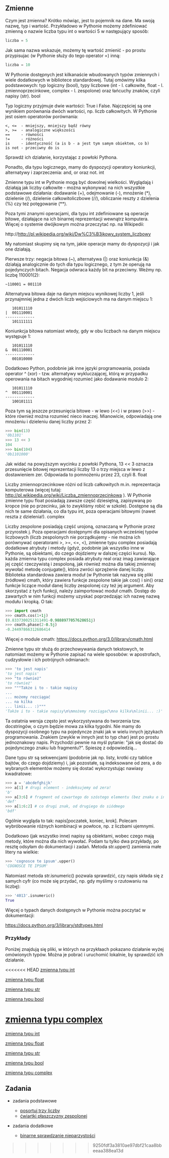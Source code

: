 ## Zmienne
Czym jest zmienna? Krótko mówiąc, jest to pojemnik na dane. Ma swoją nazwę, typ i wartość. Przykładowo w Pythonie możemy zdefiniować zmienną o nazwie liczba typu int o wartości 5 w następujący sposób:
```python
liczba = 5
```
Jak sama nazwa wskazuje, możemy tę wartość zmienić - po prostu przypisujac (w Pythonie służy do tego operator =) inną:
```python
liczba = 10
```
W Pythonie dostępnych jest kilkanaście wbudowanych typów zmiennych i wiele dodatkowych w bibliotece standardowej. Tutaj omówimy kilka podstawowych: typ logiczny (bool), typy liczbowe (int - l. całkowite, float - l. zmiennoprzecinkowe, complex - l. zespolone) oraz łańcuchy znaków, czyli napisy (str).
bool

Typ logiczny przyjmuje dwie wartości: True i False. Najczęściej są one wynikiem porównania dwóch wartości, np. liczb całkowitych. W Pythonie jest osiem operatorów porównania:

```
<, <=  - mniejszy, mniejszy bądź równy
>, >=  - analogiczne większości
==     - równości
!=     - różności
is     - identyczność (a is b - a jest tym samym obiektem, co b)
is not - przeciwny do is
```
Sprawdź ich działanie, korzystając z powłoki Pythona.

Ponadto, dla typu logicznego, mamy do dyspozycji operatory koniunkcji, alternatywy i zaprzeczenia: and, or oraz not.
int

Zmienne typu int w Pythonie mogą być dowolnej wielkości. Wyglądają i działają jak liczby całkowite - można wykonywać na nich wszystkie podstawowe działania: dodawanie (+), odejmowanie (-), mnożenie (*), dzielenie (/), dzielenie całkowitoliczbowe (//), obliczanie reszty z dzielenia (%) czy też potęgowanie (**).

Poza tymi znanymi operacjami, dla typu int zdefiniowane są operacje bitowe, działające na ich binarnej reprezentacji wewnątrz komputera. Więcej o systemie dwójkowym można przeczytać np. na Wikipedii:

http://http://pl.wikipedia.org/wiki/Dw%C3%B3jkowy_system_liczbowy

My natomiast skupimy się na tym, jakie operacje mamy do dyspozycji i jak one działają.

Pierwsze trzy: negacja bitowa (~), alternatywa (|) oraz koniunkcja (&) działają analogicznie do tych dla typu logicznego, z tym że operują na pojedynczych bitach. Negacja odwraca każdy bit na przeciwny. Weźmy np. liczbę 110001(2):
```
~110001 = 001110
```
Alternatywa bitowa daje na danym miejscu wynikowej liczby 1, jeśli przynajmniej jedna z dwóch liczb wejściowych ma na danym miejscu 1:
```
   101011110
|  001110001
-------------
   101111111
```
Koniunkcja bitowa natomiast wtedy, gdy w obu liczbach na danym miejscu występuje 1:
```
   101011110
&  001110001
-------------
   001010000
```
Dodatkowo Python, podobnie jak inne języki programowania, posiada operator ^ (xor) - tzw. alternatywy wykluczającej, którą w przypadku operowania na bitach wygodniej rozumieć jako dodawanie modulo 2:
```
   101011110
^  001110001
-------------
   100101111
```
Poza tym są jeszcze przesunięcia bitowe - w lewo (<<) i w prawo (>>) -  które również można rozumieć nieco inaczej. Mianowicie, odpowiadają one mnożeniu i dzieleniu danej liczby przez 2:
```python
>>> bin(13)
'0b1101'
>>> 13 << 3
104
>>> bin(104)
'0b1101000'
```
Jak widać na powyższym wycinku z powłoki Pythona, 13 << 3 oznacza przesunięcie bitowej reprezentacji liczby 13 o trzy miejsca w lewo z dostawieniem zer. Odpowiada to pomnożeniu przez 23, czyli 8.
float

Liczby zmiennoprzecinkowe różni od liczb całkowitych m.in. reprezentacja komputerowa (więcej tutaj: http://pl.wikipedia.org/wiki/Liczba_zmiennoprzecinkowa ). W Pythonie zmienne typu float posiadają zawsze część dziesiętną, zapisywaną po kropce (nie po przecinku, jak to zwykliśmy robić w szkole). Dostępne są dla nich te same działania, co dla typu int, poza operacjami bitowymi (nawet reszta z dzielenia!).
complex

Liczby zespolone posiadają część urojoną, oznaczaną w Pythonie przez przyrostek j. Poza operacjami dostępnymi dla opisanych wcześniej typów liczbowych (liczb zespolonych nie porządkujemy - nie można ich porównywać operatorami >, >=, <=, <), zmienne typu complex posiadają dodatkowe atrybuty i metody (gdyż, podobnie jak wszystko inne w Pythonie, są obiektami, do czego dojdziemy w dalszej części kursu). Np. każda zmienna typu complex posiada atrybuty real oraz imag zawierające jej część rzeczywistą i zespoloną, jak również można dla takiej zmiennej wywołać metodę conjugate(), która zwróci sprzężenie danej liczby. Biblioteka standardowa zawiera moduł (w Pythonie tak nazywa się pliki źródłowe) cmath, który zawiera funkcje zespolone takie jak cos() i sin() oraz funkcje liczące moduł danej liczby zespolonej czy też jej argument. Aby skorzystać z tych funkcji, należy zaimportować moduł cmath. Dostęp do zawartych w nim funkcji możemy uzyskać poprzedzając ich nazwę nazwą modułu i kropką. O tak:
```python
>>> import cmath
>>> cmath.cos(1+1j)
(0.8337300251311491-0.9888977057628651j)
>>> cmath.phase(2-0.5j)
-0.24497866312686414
```
Więcej o module cmath: https://docs.python.org/3.0/library/cmath.html


Zmienne typu str służą do przechowywania danych tekstowych, te natomiast możemy w Pythonie zapisać na wiele sposobów: w apostrofach, cudzysłowie i ich potrójnych odmianach:
```python
>>> 'to jest napis'
'to jest napis'
>>> "to również"
'to również'
>>> """Także i to - takie napisy
...
... możemy rozciągać
... na kilka
... linii... :)"""
'Także i to - takie napisy\n\nmożemy rozciągać\nna kilka\nlinii... :)'
````
Ta ostatnia wersja często jest wykorzystywana do tworzenia tzw. docstringów, o czym będzie mowa za kilka tygodni. Nie mamy do dyspozycji osobnego typu na pojedyncze znaki jak w wielu innych językach programowania. Znakiem (zwykle w innych jest to typ char) jest po prostu jednoznakowy napis. Przychodzi pewnie na myśl pytanie: "jak się dostać do pojedynczego znaku lub fragmentu?". Spieszę z odpowiedzią...

Dane typu str są sekwencjami (podobnie jak np. listy, krotki czy tablice bajtów, do czego dojdziemy) i, jak pozostałe, są indeksowane od zera, a do wybranych elementów możemy się dostać wykorzystując nawiasy kwadratowe:
```python
>>> a = 'abcdefghijk'
>>> a[1] # drugi element - indeksujemy od zera!
'b'
>>> a[3:6] # fragment od czwartego do szóstego elementu (bez znaku o indeksie 6!)
'def'
>>> a[1:6:2] # co drugi znak, od drugiego do siódmego
'bdf'
```
Ogólnie wygląda to tak: napis[poczatek, koniec, krok]. Polecam wybróbowanie różnych kombinacji w powłoce, np. z liczbami ujemnymi.

Dodatkowo (jak wszystko inne) napisy są obiektami, wobec czego mają metody, które można dla nich wywołać. Podam tu tylko dwa przykłady, po resztę odsyłam do dokumentacji i zadań. Metoda str.upper() zamienia małe litery na wielkie:
```python
>>> 'cognosce te ipsum'.upper()
'COGNOSCE TE IPSUM'
```
Natomiast metoda str.isnumeric() pozwala sprawdzić, czy napis składa się z samych cyfr (co może się przydać, np. gdy myślimy o rzutowaniu na liczbę):
```python
>>> '4013'.isnumeric()
True
```

Więcej o typach danych dostępnych w Pythonie można poczytać w dokumentacji:

https://docs.python.org/3/library/stdtypes.html

### Przykłady

Poniżej znajdują się pliki, w których na przykłaach pokazano działanie wyżej omówionych typów. Można je pobrać i uruchomić lokalnie, by sprawdzić ich działanie.

<<<<<<< HEAD
[zmienna typu int](https://gitlab.com/lhryniuk/python/tree/master/python-course/examples_zmienne/int.py)

[zmienna typu float](https://gitlab.com/lhryniuk/python/tree/master/python-course/examples_zmienne/float.py)

[zmienna typu str](https://gitlab.com/lhryniuk/python/tree/master/python-course/examples_zmienne/str.py)

[zmienna typu bool](https://gitlab.com/lhryniuk/python/tree/master/python-course/examples_zmienne/bool.py)

[zmienna typu complex](https://gitlab.com/lhryniuk/python/tree/master/python-course/examples_zmienne/complex.py)
=======
[zmienna typu int](https://gitlab.com/lhryniuk/python/blob/course/python-course/lecture_notes/examples_zmienne/int.py)

[zmienna typu float](https://gitlab.com/lhryniuk/python/blob/course/python-course/lecture_notes/examples_zmienne/float.py)

[zmienna typu str](https://gitlab.com/lhryniuk/python/blob/course/python-course/lecture_notes/examples_zmienne/str.py)

[zmienna typu bool](https://gitlab.com/lhryniuk/python/blob/course/python-course/lecture_notes/examples_zmienne/bool.py)

[zmienna typu complex](https://gitlab.com/lhryniuk/python/blob/course/python-course/lecture_notes/examples_zmienne/complex.py)

## Zadania

* zadania podstawowe
  * [posortuj trzy liczby](https://gitlab.com/lhryniuk/python/blob/course/python-course/exercises/zmienne/sort_three_numbers.py)
  * [ćwiartki płaszczyzny zespolonej](https://gitlab.com/lhryniuk/python/blob/course/python-course/exercises/zmienne/complex_quadrants.py)

* zadania dodatkowe
  * [binarne sprawdzanie nieparzystości](https://gitlab.com/lhryniuk/python/blob/course/python-course/exercises/zmienne/binary_odd_check.py)
>>>>>>> 9250fdf3a3810ae97dbf21caa8bbeeaa388ea13d
